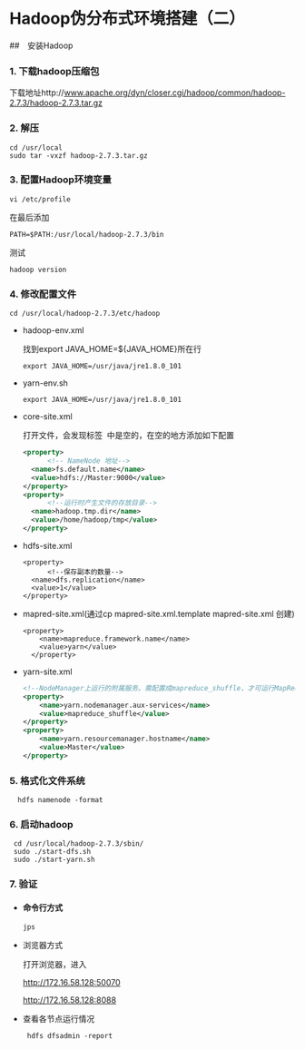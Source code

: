 # Hadoop伪分布式环境搭建（二）

##　安装Hadoop

### 1. 下载hadoop压缩包

下载地址http://www.apache.org/dyn/closer.cgi/hadoop/common/hadoop-2.7.3/hadoop-2.7.3.tar.gz

### 2. 解压

```shell
cd /usr/local
sudo tar -vxzf hadoop-2.7.3.tar.gz
```

###  3. 配置Hadoop环境变量

```shell
vi /etc/profile
```

在最后添加

```shell
PATH=$PATH:/usr/local/hadoop-2.7.3/bin
```
测试
```shell
hadoop version
```

### 4. 修改配置文件

```shell
cd /usr/local/hadoop-2.7.3/etc/hadoop
```

+ hadoop-env.xml

  找到export JAVA_HOME=${JAVA_HOME}所在行

  ```
  export JAVA_HOME=/usr/java/jre1.8.0_101
  ```

+ yarn-env.sh

  ```
  export JAVA_HOME=/usr/java/jre1.8.0_101
  ```

+ core-site.xml

  打开文件，会发现标签 <configuration></configuration> 中是空的，在空的地方添加如下配置

  ```xml
  <property>
    	<!-- NameNode 地址-->
  	<name>fs.default.name</name>
  	<value>hdfs://Master:9000</value>
  </property>
  <property>
    	<!--运行时产生文件的存放目录-->
  	<name>hadoop.tmp.dir</name>
  	<value>/home/hadoop/tmp</value>
  </property>
  ```

+ hdfs-site.xml

  ```shell
  <property>
    	<!--保存副本的数量-->
  	<name>dfs.replication</name>
  	<value>1</value>
  </property>
  ```

+ mapred-site.xml(通过cp mapred-site.xml.template mapred-site.xml 创建)

  ```
  <property>
      <name>mapreduce.framework.name</name>
      <value>yarn</value>
    </property>
  ```

+ yarn-site.xml

  ```xml
  <!--NodeManager上运行的附属服务。需配置成mapreduce_shuffle，才可运行MapReduce程序-->
  <property>
      <name>yarn.nodemanager.aux-services</name>
      <value>mapreduce_shuffle</value>
  </property>
  <property>
      <name>yarn.resourcemanager.hostname</name>
      <value>Master</value>
  </property>
  ```



  

### 5.  格式化文件系统

```
  hdfs namenode -format
```

### 6. 启动hadoop

```
 cd /usr/local/hadoop-2.7.3/sbin/
 sudo ./start-dfs.sh
 sudo ./start-yarn.sh
```

### 7. 验证

+ #### 命令行方式

  ```
  jps
  ```

+ 浏览器方式

  打开浏览器，进入

  http://172.16.58.128:50070

  http://172.16.58.128:8088

+ 查看各节点运行情况

  ```
   hdfs dfsadmin -report
  ```

  ​

  ​